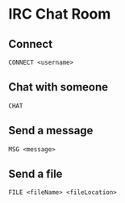 # IRC Chat Room

## Connect
``` 
CONNECT <username>
```

## Chat with someone
```
CHAT
```

## Send a message
``` 
MSG <message>
```
## Send a file
```
FILE <fileName> <fileLocation>
```
